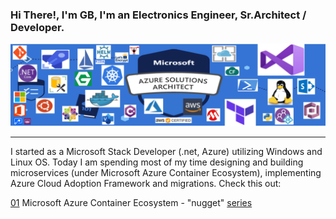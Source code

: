 ### Hi There!, I'm GB, I'm an Electronics Engineer, Sr.Architect / Developer. 

![alt text](https://github.com/GBuenaflor/01azure/blob/master/_includes/Picture2.png)

---------------------------------------------------------------------------------------------- 

I started as a Microsoft Stack Developer (.net, Azure) utilizing Windows and Linux OS. Today I am spending most of my time designing and building microservices (under Microsoft Azure Container Ecosystem), implementing Azure Cloud Adoption Framework and migrations. Check this out:
 
[01](https://github.com/GBuenaflor/01azure) Microsoft Azure Container Ecosystem - "nugget" [series](https://github.com/GBuenaflor/01azure)
 
